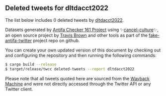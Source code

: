 ## Deleted tweets for dltdacct2022

The list below includes 0 deleted tweets by
[dltdacct2022](https://twitter.com/dltdacct2022).



Datasets generated by [Antifa Checker 161 Project](https://twitter.com/antifacheck161) using ✨[cancel-culture](https://github.com/travisbrown/cancel-culture)✨, an open source project by 
[Travis Brown](https://twitter.com/travisbrown) and other tools as part of the 
[fake-antifa-twitter](https://github.com/antifacheck161/fake-antifa-twitter) project repo on github.

You can create your own updated version of this document by checking out and configuring the
repository and then running the following commands:

```bash
$ cargo build --release
$ target/release/twcc deleted-tweets --report dltdacct2022
```

Please note that all tweets quoted here are sourced from the
[Wayback Machine](https://web.archive.org) and were not directly accessed through the Twitter API or
any Twitter client.

